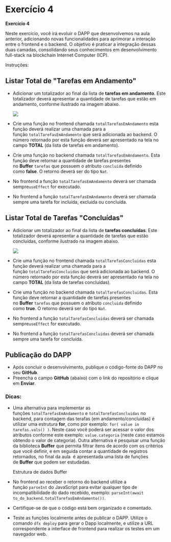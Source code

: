 # **Exercício 4**

**Exercício 4**

Neste exercício, você irá evoluir o DAPP que desenvolvemos na aula anterior, adicionando novas funcionalidades para aprimorar a interação entre o frontend e o backend. O objetivo é praticar a integração dessas duas camadas, consolidando seus conhecimentos em desenvolvimento full-stack na blockchain Internet Computer (ICP).

Instruções:

## **Listar Total de "Tarefas em Andamento"**

- Adicionar um totalizador ao final da lista de **tarefas em andamento**. Este totalizador deverá apresentar a quantidade de tarefas que estão em andamento, conforme ilustrado na imagem abaixo.
    
    ![](https://aprendaicp.xyz/exercicio1_4i1.jpg)
    
- Crie uma função no frontend chamada `totalTarefasEmAndamento` esta função deverá realizar uma chamada para a função `totalTarefasEmAndamento` que será adicionada ao backend. O número retornado por esta função deverá ser apresentado na tela no campo **TOTAL** (da lista de tarefas em andamento).
- Crie uma função no backend chamada `totalTarefasEmAndamento`. Esta função deve retornar a quantidade de tarefas presentes no **Buffer** `tarefas` que possuem o atributo `concluida` definido como **false**. O retorno deverá ser do tipo `Nat`.
- No frontend a função `totalTarefasEmAndamento` deverá ser chamada sempre`useEffect` for executado.
- No frontend a função `totalTarefasEmAndamento` deverá ser chamada sempre uma tarefa for incluída, excluida ou concluída.

## **Listar Total de Tarefas "Concluídas"**

- Adicionar um totalizador ao final da lista de **tarefas concluídas**. Este totalizador deverá apresentar a quantidade de tarefas que estão concluídas, conforme ilustrado na imagem abaixo.
    
    ![](https://aprendaicp.xyz/exercicio1_4i2.jpg)
    
- Crie uma função no frontend chamada `totalTarefasConcluidas` esta função deverá realizar uma chamada para a função `totalTarefasConcluidas` que será adicionada ao backend. O número retornado por esta função deverá ser apresentado na tela no campo **TOTAL** (da lista de tarefas concluídas).
- Crie uma função no backend chamada `totalTarefasConcluidas`. Esta função deve retornar a quantidade de tarefas presentes no **Buffer** `tarefas` que possuem o atributo `concluida` definido como **true**. O retorno deverá ser do tipo `Nat`.
- No frontend a função `totalTarefasConcluidas` deverá ser chamada sempre`useEffect` for executado.
- No frontend a função `totalTarefasConcluidas` deverá ser chamada sempre uma tarefa for concluída.

## **Publicação do DAPP**

- Após concluir o desenvolvimento, publique o código-fonte do DAPP no seu **GitHub**.
- Preencha o campo **GitHub** (abaixo) com o link do repositório e clique em **Enviar**.

### **Dicas:**

- Uma alternativa para implementar as funções `totalTarefasEmAndamento` e `totalTarefasConcluidas` no backend, para contagem das terafas (em andamento/concluídas) é utilizar uma estrutura **for**, como por exemplo: `for( value in tarefas.vals() )`. Neste caso você poderá ser acessar o valor dos atributos conforme este exemplo: `value.categoria` (neste caso estamos obtendo o valor de categoria). Outra alternativa é pesquisar uma função da biblioteca **Buffer** que permita filtrar itens de acordo com os critérios que você definir, e em seguida contar a quantidade de registros retornados, no final da aula  é apresentada uma lista de funções de **Buffer** que podem ser estudadas.
    
    Estrutura de dados Buffer
    
- No frontend ao receber o retorno do backend utilize a função `parseInt` do JavaScript para evitar qualquer tipo de incompatibilidade do dado recebido, exemplo: `parseInt(await to_do_backend.totalTarefasEmAndamento())`.
- Certifique-se de que o código está bem organizado e comentado.
- Teste as funções localmente antes de publicar o DAPP. Utilize o comando `dfx deploy` para gerar o Dapp localmente, e utilize a URL correspondente a interface de frontend para realizar os testes em um navegador web.
